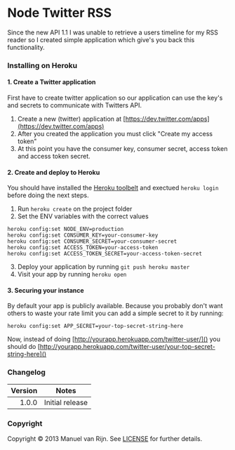 # Node Twitter RSS

Since the new API 1.1 I was unable to retrieve a users timeline for my RSS reader so I created simple application which give's you back this functionality.

### Installing on Heroku

#### 1. Create a Twitter application

First have to create twitter application so our application can use the key's and secrets to communicate with Twitters API.

1. Create a new (twitter) application at [https://dev.twitter.com/apps](https://dev.twitter.com/apps)
2. After you created the application you must click "Create my access token"
3. At this point you have the consumer key, consumer secret, access token and access token secret.

#### 2. Create and deploy to Heroku

You should have installed the [Heroku toolbelt](https://toolbelt.heroku.com/) and exectued `heroku login` before doing the next steps.

1. Run `heroku create` on the project folder
2. Set the ENV variables with the correct values

```
heroku config:set NODE_ENV=production
heroku config:set CONSUMER_KEY=your-consumer-key
heroku config:set CONSUMER_SECRET=your-consumer-secret
heroku config:set ACCESS_TOKEN=your-access-token
heroku config:set ACCESS_TOKEN_SECRET=your-access-token-secret
```

3. Deploy your application by running `git push heroku master`
4. Visit your app by running `heroku open`

#### 3. Securing your instance

By default your app is publicly available. Because you probably don't want others to waste your rate limit you can add a simple secret to it by running:

```
heroku config:set APP_SECRET=your-top-secret-string-here
```

Now, instead of doing [http://yourapp.herokuapp.com/twitter-user/]() you should do [http://yourapp.herokuapp.com/twitter-user/your-top-secret-string-here]()

### Changelog

| Version | Notes                                                                               |
| -------:| ----------------------------------------------------------------------------------- |
|   1.0.0 | Initial release                                                                     |

### Copyright

Copyright © 2013 Manuel van Rijn. See [LICENSE](https://github.com/manuelvanrijn/node-twitter-rss/blob/master/LICENSE.md) for further details.
